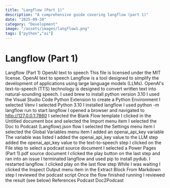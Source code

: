 ```yaml
---
title: "Langflow (Part 1)"
description: "A comprehensive guide covering langflow (part 1)"
date: "2025-09-20"
category: "Development"
image: "/assets/images/langflow1.png"
tags: ["python","ai"]
---
```


# Langflow (Part 1)

Langflow (Part 1) OpenAI text to speech This file is licensed under the MIT license. OpenAI text to speech Langflow is a tool designed to simplify the development of applications using large language models (LLMs). OpenAI's text-to-speech (TTS) technology is designed to convert written text into natural-sounding speech. I used brew to install python version 3.10 I used the Visual Studio Code Python Extension to create a Python Environment I selected Venv I selected Python 3.10 I installed langflow I used python -m langflow run to start langflow I opened a browser and navigated to http://127.0.0.1:7860 I selected the Blank Flow template I clicked in the Untitled document box and selected the Import menu item I selected the Doc to Podcast (Langflow).json flow I selected the Settings menu item I selected the Global Variables menu item I added an openai_api_key variable The variable was listed I added the openai_api_key value to the LLM step added the openai_api_key value to the text-to-speech step I clicked on the File step to select a podcast source document I selected a Power Pages (Part 1).pdf source document I clicked the play button on the last step and ran into an issue I terminated langflow and used pip to install pydub. I restarted langflow. I clicked play on the last flow step While I was waiting I clicked the Inspect Output menu item in the Extract Block From Markdown step I reviewed the podcast script Once the flow finished running I reviewed the result (see below) References Podcast Doc2Podcast
